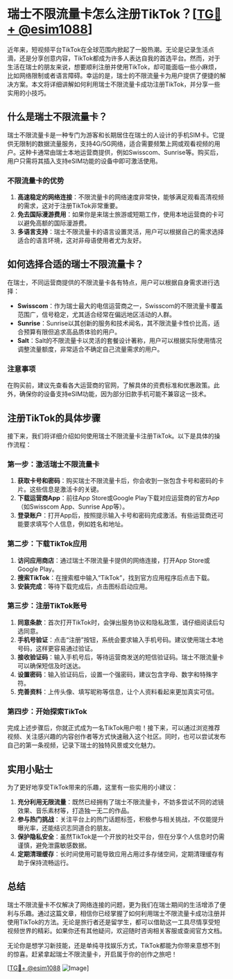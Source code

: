 # 瑞士不限流量卡怎么注册TikTok？[[TG💪+ @esim1088](https://t.me/s/esim1088)]

近年来，短视频平台TikTok在全球范围内掀起了一股热潮。无论是记录生活点滴，还是分享创意内容，TikTok都成为许多人表达自我的首选平台。然而，对于生活在瑞士的朋友来说，想要顺利注册并使用TikTok，却可能面临一些小麻烦，比如网络限制或者语言障碍。幸运的是，瑞士的不限流量卡为用户提供了便捷的解决方案。本文将详细讲解如何利用瑞士不限流量卡成功注册TikTok，并分享一些实用的小技巧。

## 什么是瑞士不限流量卡？

瑞士不限流量卡是一种专门为游客和长期居住在瑞士的人设计的手机SIM卡。它提供无限制的数据流量服务，支持4G/5G网络，适合需要频繁上网或观看视频的用户。这种卡通常由瑞士本地运营商提供，例如Swisscom、Sunrise等。购买后，用户只需将其插入支持eSIM功能的设备中即可激活使用。

### 不限流量卡的优势

1. **高速稳定的网络连接**：不限流量卡的网络速度非常快，能够满足观看高清视频的需求，这对于注册TikTok非常重要。
2. **免去国际漫游费用**：如果你是来瑞士旅游或短期工作，使用本地运营商的卡可以避免高额的国际漫游费。
3. **多语言支持**：瑞士不限流量卡的语言设置灵活，用户可以根据自己的需求选择适合的语言环境，这对非母语使用者尤为友好。

## 如何选择合适的瑞士不限流量卡？

在瑞士，不同运营商提供的不限流量卡各有特点，用户可以根据自身需求进行选择：

- **Swisscom**：作为瑞士最大的电信运营商之一，Swisscom的不限流量卡覆盖范围广，信号稳定，尤其适合经常在偏远地区活动的人群。
- **Sunrise**：Sunrise以其创新的服务和技术闻名，其不限流量卡性价比高，适合预算有限但追求高品质体验的用户。
- **Salt**：Salt的不限流量卡以灵活的套餐设计著称，用户可以根据实际使用情况调整流量额度，非常适合不确定自己流量需求的用户。

### 注意事项

在购买前，建议先查看各大运营商的官网，了解具体的资费标准和优惠政策。此外，确保你的设备支持eSIM功能，因为部分旧款手机可能不兼容这一技术。

## 注册TikTok的具体步骤

接下来，我们将详细介绍如何使用瑞士不限流量卡注册TikTok。以下是具体的操作流程：

### 第一步：激活瑞士不限流量卡

1. **获取卡号和密码**：购买瑞士不限流量卡后，你会收到一张包含卡号和密码的卡片。这些信息是激活卡的关键。
2. **下载运营商App**：前往App Store或Google Play下载对应运营商的官方App（如Swisscom App、Sunrise App等）。
3. **登录账户**：打开App后，按照提示输入卡号和密码完成激活。有些运营商还可能要求填写个人信息，例如姓名和地址。

### 第二步：下载TikTok应用

1. **访问应用商店**：通过瑞士不限流量卡提供的网络连接，打开App Store或Google Play。
2. **搜索TikTok**：在搜索框中输入“TikTok”，找到官方应用程序后点击下载。
3. **安装完成**：等待下载完成后，点击图标启动应用。

### 第三步：注册TikTok账号

1. **同意条款**：首次打开TikTok时，会弹出服务协议和隐私政策，请仔细阅读后勾选同意。
2. **手机号验证**：点击“注册”按钮，系统会要求输入手机号码。建议使用瑞士本地号码，这样更容易通过验证。
3. **接收验证码**：输入手机号后，等待运营商发送的短信验证码。瑞士不限流量卡可以确保短信及时送达。
4. **设置密码**：输入验证码后，设置一个强密码，建议包含字母、数字和特殊字符。
5. **完善资料**：上传头像、填写昵称等信息，让个人资料看起来更加真实可信。

### 第四步：开始探索TikTok

完成上述步骤后，你就正式成为一名TikTok用户啦！接下来，可以通过浏览推荐视频、关注感兴趣的内容创作者等方式快速融入这个社区。同时，也可以尝试发布自己的第一条视频，记录下瑞士的独特风景或文化魅力。

## 实用小贴士

为了更好地享受TikTok带来的乐趣，这里有一些实用的小建议：

1. **充分利用无限流量**：既然已经拥有了瑞士不限流量卡，不妨多尝试不同的滤镜效果、音乐素材等，打造独一无二的作品。
2. **参与热门挑战**：关注平台上的热门话题标签，积极参与相关挑战，不仅能提升曝光率，还能结识志同道合的朋友。
3. **保护隐私安全**：虽然TikTok是一个开放的社交平台，但在分享个人信息时仍需谨慎，避免泄露敏感数据。
4. **定期清理缓存**：长时间使用可能导致应用占用过多存储空间，定期清理缓存有助于保持流畅运行。

## 总结

瑞士不限流量卡不仅解决了网络连接的问题，更为我们在瑞士期间的生活增添了便利与乐趣。通过这篇文章，相信你已经掌握了如何利用瑞士不限流量卡成功注册并使用TikTok的方法。无论是旅行者还是留学生，都可以借助这一工具尽情享受短视频世界的精彩。如果你还有其他疑问，欢迎随时咨询相关客服或查阅官方文档。

无论你是想学习新技能，还是单纯寻找娱乐方式，TikTok都能为你带来意想不到的惊喜。赶紧拿起瑞士不限流量卡，开启属于你的创作之旅吧！

[[TG💪+ @esim1088](https://t.me/s/esim1088) ![Image](https://i.postimg.cc/4NQfJmqS/Snipaste-2025-05-13-00-14-12.png)]